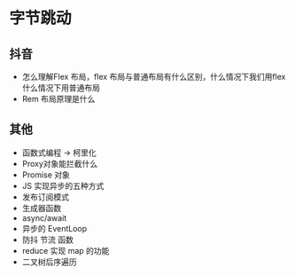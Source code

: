 # 字节跳动

## 抖音

* 怎么理解Flex 布局，flex 布局与普通布局有什么区别，什么情况下我们用flex 什么情况下用普通布局
* Rem 布局原理是什么

## 其他

* 函数式编程 -&gt; 柯里化
* Proxy对象能拦截什么
* Promise 对象
* JS 实现异步的五种方式
* 发布订阅模式
* 生成器函数
* async/await
* 异步的 EventLoop
* 防抖 节流 函数
* reduce 实现 map 的功能
* 二叉树后序遍历

